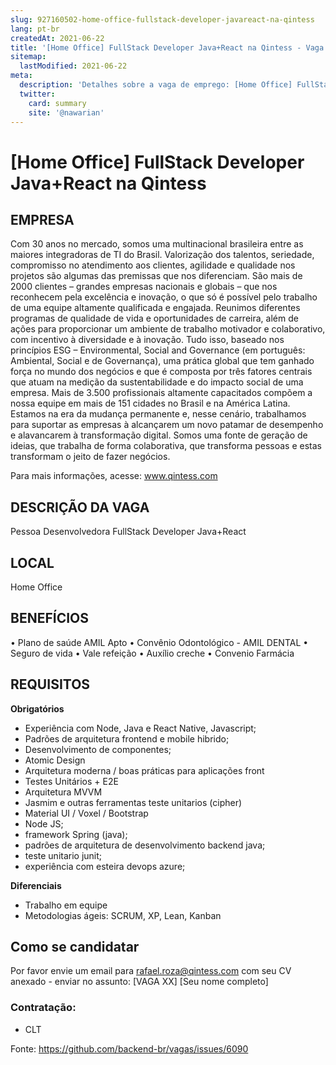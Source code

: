 ```yaml
---
slug: 927160502-home-office-fullstack-developer-javareact-na-qintess
lang: pt-br
createdAt: 2021-06-22
title: '[Home Office] FullStack Developer Java+React na Qintess - Vaga de Emprego'
sitemap:
  lastModified: 2021-06-22
meta:
  description: 'Detalhes sobre a vaga de emprego: [Home Office] FullStack Developer Java+React na Qintess'
  twitter:
    card: summary
    site: '@nawarian'
---
```


# [Home Office] FullStack Developer Java+React na Qintess

## EMPRESA
Com 30 anos no mercado, somos uma multinacional brasileira entre as maiores integradoras de TI do Brasil.
Valorização dos talentos, seriedade, compromisso no atendimento aos clientes, agilidade e qualidade nos projetos são algumas das premissas que nos diferenciam.
São mais de 2000 clientes – grandes empresas nacionais e globais – que nos reconhecem pela excelência e inovação, o que só é possível pelo trabalho de uma equipe altamente qualificada e engajada. Reunimos diferentes programas de qualidade de vida e oportunidades de carreira, além de ações para proporcionar um ambiente de trabalho motivador e colaborativo, com incentivo à diversidade e à inovação. Tudo isso, baseado nos princípios ESG – Environmental, Social and Governance (em português: Ambiental, Social e de Governança), uma prática global que tem ganhado força no mundo dos negócios e que é composta por três fatores centrais que atuam na medição da sustentabilidade e do impacto social de uma empresa.
Mais de 3.500 profissionais altamente capacitados compõem a nossa equipe em mais de 151 cidades no Brasil e na América Latina. Estamos na era da mudança permanente e, nesse cenário, trabalhamos para suportar as empresas à alcançarem um novo patamar de desempenho e alavancarem à transformação digital.
Somos uma fonte de geração de ideias, que trabalha de forma colaborativa, que transforma pessoas e estas transformam o jeito de fazer negócios.

Para mais informações, acesse: www.qintess.com
 

## DESCRIÇÃO DA VAGA
Pessoa Desenvolvedora FullStack Developer Java+React

 
## LOCAL
Home Office


## BENEFÍCIOS

•    Plano de saúde AMIL Apto
•    Convênio Odontológico - AMIL DENTAL
•    Seguro de vida
•    Vale refeição
•    Auxílio creche
•    Convenio Farmácia


## REQUISITOS
 
**Obrigatórios**
- Experiência com Node, Java e React Native, Javascript;
- Padrões de arquitetura frontend e mobile hibrido;
- Desenvolvimento de componentes;
- Atomic Design 
- Arquitetura moderna / boas práticas para aplicações front 
- Testes Unitários + E2E
- Arquitetura MVVM
- Jasmim e outras ferramentas teste unitarios (cipher)
- Material UI / Voxel / Bootstrap
- Node JS;
- framework Spring (java);
- padrões de arquitetura de desenvolvimento backend java;
- teste unitario junit;
- experiência com esteira devops azure;



**Diferenciais**
- Trabalho em equipe 
- Metodologias ágeis: SCRUM, XP, Lean, Kanban 
 

## Como se candidatar

Por favor envie um email para rafael.roza@qintess.com com seu CV anexado - enviar no assunto: [VAGA XX] [Seu nome completo]


### Contratação:
- CLT
 


Fonte: https://github.com/backend-br/vagas/issues/6090